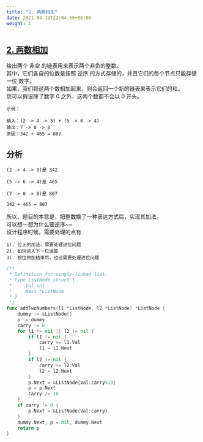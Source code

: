 ```yaml
---
title: "2. 两数相加"
date: 2021-04-19T22:04:56+08:00
weight: 1
---
```


## [2. 两数相加](https://leetcode.com/problems/add-two-numbers)

给出两个 非空 的链表用来表示两个非负的整数。  
其中，它们各自的位数是按照 逆序 的方式存储的，并且它们的每个节点只能存储 一位 数字。  
如果，我们将这两个数相加起来，则会返回一个新的链表来表示它们的和。  
您可以假设除了数字 0 之外，这两个数都不会以 0 开头。

```
示例：

输入：(2 -> 4 -> 3) + (5 -> 6 -> 4)
输出：7 -> 0 -> 8
原因：342 + 465 = 807
```

## 分析

```
(2 -> 4 -> 3)是 342

(5 -> 6 -> 4)是 465

(7 -> 0 -> 8)是 807

342 + 465 = 807
```

所以，题目的本意是，把整数换了一种表达方式后，实现其加法。  
可以想一想为什么要逆序~~  
设计程序时候，需要处理的点有

```
1). 位上的加法，需要处理进位问题
2). 如何进入下一位运算
3). 按位相加结束后，也还需要处理进位问题
```

```go
/**
 * Definition for singly-linked list.
 * type ListNode struct {
 *     Val int
 *     Next *ListNode
 * }
 */
func addTwoNumbers(l1 *ListNode, l2 *ListNode) *ListNode {
    dummy := &ListNode{}
    p := dummy
    carry := 0
    for l1 != nil || l2 != nil {
        if l1 != nil {
            carry += l1.Val
            l1 = l1.Next
        }
        if l2 != nil {
            carry += l2.Val
            l2 = l2.Next
        }
        p.Next = &ListNode{Val:carry%10}
        p = p.Next
        carry /= 10
    }
    if carry != 0 {
        p.Next = &ListNode{Val:carry}
    }
    dummy.Next, p = nil, dummy.Next
    return p
}
```
